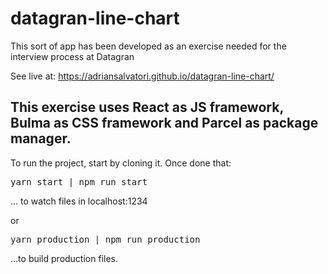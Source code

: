 # datagran-line-chart
This sort of app has been developed as an exercise needed for the interview process at Datagran

See live at: https://adriansalvatori.github.io/datagran-line-chart/

<h2>This exercise uses React as JS framework, Bulma as CSS framework and Parcel as package manager.</h2>

To run the project, start by cloning it. Once done that: 
<pre>yarn start | npm run start</pre>... to watch files in localhost:1234

or

<pre>yarn production | npm run production</pre>...to build production files. 
